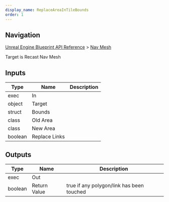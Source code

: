 ```yaml
---
display_name: ReplaceAreaInTileBounds
order: 1
---
```

## Navigation

[Unreal Engine Blueprint API Reference](https://dev.epicgames.com/documentation/en-us/unreal-engine/BlueprintAPI) > [Nav Mesh](https://dev.epicgames.com/documentation/en-us/unreal-engine/BlueprintAPI/NavMesh)

Target is Recast Nav Mesh

## Inputs

| Type | Name | Description |
| --- | --- | --- |
| exec | In |  |
| object | Target |  |
| struct | Bounds |  |
| class | Old Area |  |
| class | New Area |  |
| boolean | Replace Links |  |

## Outputs

| Type | Name | Description |
| --- | --- | --- |
| exec | Out |  |
| boolean | Return Value | true if any polygon/link has been touched |
